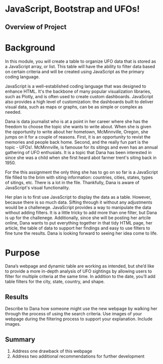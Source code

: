 # JavaScript, Bootstrap and UFOs!

## Overview of Project

# Background
In this module, you will create a table to organize UFO data that is stored as a JavaScript array, or list. This table will have the ability to filter data based on certain criteria and will be created using JavaScript as the primary coding language.

JavaScript is a well-established coding language that was designed to enhance HTML. It's the backbone of many popular visualization libraries, such as Plotly, and is often used to create custom dashboards. JavaScript also provides a high level of customization: the dashboards built to deliver visual data, such as maps or graphs, can be as simple or complex as needed.

Dana is data journalist who is at a point in her career where she has the freedom to choose the topic she wants to write about. When she is given the opportunity to write about her hometown, McMinnville, Oregon, she jumps on it for a couple of reasons. First, it is an opportunity to revist the memories and people back home. Second, and the really fun part is the topic - UFOs!. McMinnville, is famouse for its sitings and even has an annual gathering of UFO enthusiats. It is a topic that Dana has been interested in since she was a child when she first heard abot farmer trent's siting back in 1950. 

For the this assignment the only thing she has to go on so far is a JavaScript file filled to the brim with siting information: countries, cities, states, types of sitings, etc. There is a lot in the file. Thankfully, Dana is aware of JavaScript's visual functionality. 

Her plan is to first use JavaScript to display the data as a table. However, because there is so much data. Sifting through it without any adjustments would be a challenege. JavaScript provides a way to manipulate the data without adding filters. It is a little tricky to add more than one filter, but Dana is up for the challenege. Additionally, since she will be posting her artcile online, Dana wants to put everything together in that tidy HTML page, her article, the table of data to support her findings and easy to use filters to fine tune the results. Dana is looking forward to seeing her idea come to life. 

# Purpose
Dana’s webpage and dynamic table are working as intended, but she’d like to provide a more in-depth analysis of UFO sightings by allowing users to filter for multiple criteria at the same time. In addition to the date, you’ll add table filters for the city, state, country, and shape.

## Results
Describe to Dana how someone might use the new webpage by walking her through the process of using the search criteria. Use images of your webpage during the filtering process to support your explanation. Include images.

## Summary
1. Address one drawback of this webpage
2. Address two additional recommendations for further development
